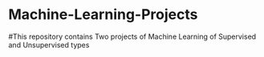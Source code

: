 # Machine-Learning-Projects
#This repository contains Two projects of Machine Learning of Supervised and Unsupervised types
